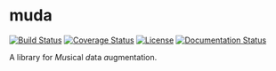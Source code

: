 muda
====
[![Build Status](https://travis-ci.org/bmcfee/muda.svg?branch=master)](https://travis-ci.org/bmcfee/muda)
[![Coverage Status](https://coveralls.io/repos/bmcfee/muda/badge.svg?branch=master&service=github)](https://coveralls.io/github/bmcfee/muda?branch=master)
[![License](https://img.shields.io/github/license/bmcfee/muda.svg)]()
[![Documentation Status](https://readthedocs.org/projects/muda/badge/?version=latest)](http://muda.readthedocs.org/en/latest/?badge=latest)

A library for *Mu*sical *d*ata *a*ugmentation.

